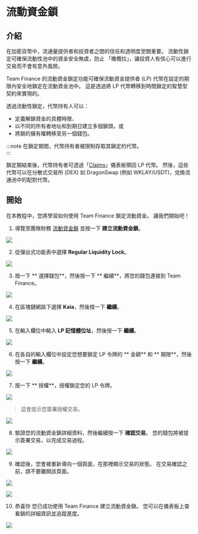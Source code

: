 # 流動資金鎖

## 介紹

在加密貨幣中，流通量提供者和投資者之間的信任和透明度至關重要。 流動性鎖定可確保流動性池中的資金安全無虞，防止 「橄欖拉」，讓投資人有信心可以進行交易而不會有意外風險。

Team Finance 的流動資金鎖定功能可確保流動資金提供者 (LP) 代幣在設定的期限內安全地鎖定在流動資金池中。 這是透過將 LP 代幣轉移到時間鎖定的智慧型契約來實現的。

透過流動性鎖定，代幣持有人可以：

- 定義解鎖資金的具體時限、
- 以不同的所有者地址和到期日建立多個鎖頭，或
- 將鎖的擁有權轉移至另一個錢包。

:::note
在鎖定期間，代幣持有者被限制存取其鎖定的代幣。  
:::

鎖定期結束後，代幣持有者可透過「[Claims](https://www.team.finance/claim)」儀表板領回 LP 代幣。 然後，這些代幣可以在分散式交易所 (DEX) 如 DragonSwap (例如 WKLAY/USDT)，兌換流通池中的配對代幣。

## 開始

在本教程中，您將學習如何使用 Team Finance 鎖定流動資金。 讓我們開始吧！

1. 導覽至團隊財務 [流動資金鎖](https://team.finance/liquidity-locks) 並按一下 **建立流動資金鎖**。

![](/img/build/tools/token-management/liquidity-locks/ll-step-1.jpeg)

2. 從彈出式功能表中選擇 **Regular Liquidity Lock**。

![](/img/build/tools/token-management/liquidity-locks/ll-step-2.jpeg)

3. 按一下 \*\* 選擇錢包\*\*，然後按一下 \*\* 繼續\*\*，將您的錢包連接到 Team Finance。

![](/img/build/tools/token-management/liquidity-locks/ll-step-3.jpeg)

4. 在區塊鏈網路下選擇 **Kaia**，然後按一下 **繼續**。

![](/img/build/tools/token-management/liquidity-locks/ll-step-4.jpeg)

5. 在輸入欄位中輸入 **LP 記憶體位址**，然後按一下 **繼續**。

![](/img/build/tools/token-management/liquidity-locks/ll-step-5.png)

6. 在各自的輸入欄位中設定您想要鎖定 LP 令牌的 \*\* 金額\*\* 和 \*\* 期限\*\*，然後按一下 **繼續**。

![](/img/build/tools/token-management/liquidity-locks/ll-step-6.png)

7. 按一下 \*\* 授權\*\*，授權鎖定您的 LP 令牌。

![](/img/build/tools/token-management/liquidity-locks/ll-step-7a.png)

> 這會提示您簽署授權交易。

![](/img/build/tools/token-management/liquidity-locks/ll-step-7b.png)

8. 驗證您的流動資金鎖詳細資料，然後繼續按一下 **確認交易**。 您的錢包將被提示簽署交易，以完成交易過程。

![](/img/build/tools/token-management/liquidity-locks/ll-step-8.png)

9. 確認後，您會被重新導向一個頁面，在那裡顯示交易的狀態。 在交易確認之前，請不要離開該頁面。

![](/img/build/tools/token-management/liquidity-locks/ll-step-9a.png)

![](/img/build/tools/token-management/liquidity-locks/ll-step-9b.png)

10. 恭喜你 您已成功使用 Team Finance 建立流動資金鎖。 您可以在儀表板上查看鎖的詳細資訊並追蹤進度。

![](/img/build/tools/token-management/liquidity-locks/ll-step-10.png)










